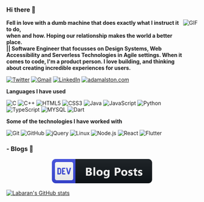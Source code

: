 ### Hi there 👋

<img align="right" height="270px" alt="GIF" src="https://i.pinimg.com/originals/e4/26/70/e426702edf874b181aced1e2fa5c6cde.gif" />



**Fell in love with a dumb machine that does exactly what I instruct it to do, <br>
when and how. Hoping our relationship makes the world a better place. <br>
|| Software Engineer that focusses on  Design Systems, Web Accessibility and Serverless Technologies in Agile settings. When it comes to code, I'm a product person. I love building, and thinking about creating incredible experiences for users.**





[![Twitter](https://img.shields.io/badge/-Twitter-0077B5?style=for-the-badge&logo=twitter&logoColor=white)](mailto:twitter.com/labaranlabs)
[![Gmail](https://img.shields.io/badge/-GMAIL-D14836?style=for-the-badge&logo=gmail&logoColor=white)](mailto:adlabaran@@gmail.com)
[![LinkedIn](https://img.shields.io/badge/-LINKEDIN-0077B5?style=for-the-badge&logo=linkedin&logoColor=white)](https://www.linkedin.com/in/adam-labaran-111358181/)
[![adamalston.com](https://img.shields.io/badge/-LabaranLabs.com-000000?style=for-the-badge&logo=react&logoColor=white)](https://www.labaranlabs.com/)

**Languages I have used**

![C](https://img.shields.io/badge/-C-000000?style=flat&logo=C)
![C++](https://img.shields.io/badge/-C++-000000?style=flat&logo=C%2B%2B&logoColor=00599C)
![HTML5](https://img.shields.io/badge/-HTML5-000000?style=flat&logo=HTML5)
![CSS3](https://img.shields.io/badge/-CSS3-000000?style=flat&logo=CSS3)
![Java](https://img.shields.io/badge/-Java-000000?style=flat&logo=Java&logoColor=007396)
![JavaScript](https://img.shields.io/badge/-JavaScript-000000?style=flat&logo=javascript)
![Python](https://img.shields.io/badge/-Python-000000?style=flat&logo=python)
![TypeScript](https://img.shields.io/badge/-TypeScript-000000?style=flat&logo=typescript&logoColor=007ACC)
![MYSQL](https://img.shields.io/badge/-MYSQL-000000?style=flat&logo=MySQL)
![Dart](https://img.shields.io/badge/-Dart-000000?style=flat&logo=Dart)


**Some of the technologies I have worked with**

![Git](https://img.shields.io/badge/-Git-000000?style=flat&logo=git&logoColor=F05032)
![GitHub](https://img.shields.io/badge/-GitHub-000000?style=flat&logo=github&logoColor=FFFFFF)
![jQuery](https://img.shields.io/badge/-jQuery-000000?style=flat&logo=jQuery&logoColor=0769AD)
![Linux](https://img.shields.io/badge/-Linux-000000?style=flat&logo=linux&logoColor=FCC624)
![Node.js](https://img.shields.io/badge/-Node.js-000000?style=flat&logo=node.js&logoColor=339933)
![React](https://img.shields.io/badge/-React-000000?style=flat&logo=React&logoColor=61DAFB)
![Flutter](https://img.shields.io/badge/-Flutter-000000?style=flat&logo=Flutter&logoColor=61DAFB)




### - Blogs 🌱

<p align="center">
  <a href="https://blog.labaranlabs.com/">
<img src="https://raw.githubusercontent.com/8bithemant/8bithemant/master/svg/blogs/devto.svg"> 
<!--     Blog -->
  </a>
</p>

[![Labaran's GitHub stats](https://github-readme-stats.vercel.app/api?username=labaran1&show_icons=true&theme=radical)](https://github.com/anuraghazra/github-readme-stats)


<!--
**labaran1/labaran1** is a ✨ _special_ ✨ repository because its `README.md` (this file) appears on your GitHub profile.

Here are some ideas to get you started:

- 🔭 I’m currently working on ...
- 🌱 I’m currently learning ...
- 👯 I’m looking to collaborate on ...
- 🤔 I’m looking for help with ...
- 💬 Ask me about ...
- 📫 How to reach me: ...
- 😄 Pronouns: ...
- ⚡ Fun fact: ...
-->
